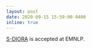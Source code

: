 ```yaml
---
layout: post
date: 2020-09-15 15:59:00-0400
inline: true
---
```


[S-DIORA](https://aclanthology.org/2020.emnlp-main.392/) is accepted at EMNLP.
